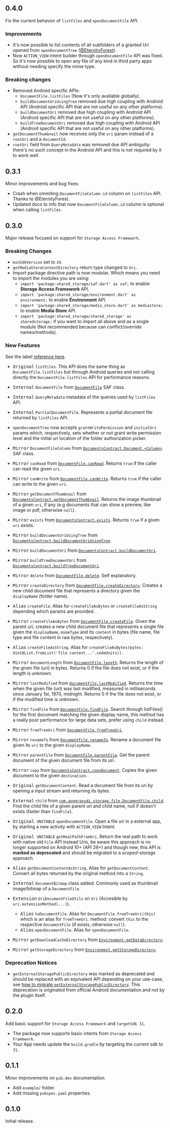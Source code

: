## 0.4.0

Fix the current behavior of `listFiles` and `openDocumentFile` API.

### Improvements

- It's now possible to list contents of all subfolders of a granted Uri opened from `openDocumentTree` ([@EternityForest](https://github.com/EternityForest)).
- Now `ACTION_VIEW` intent builder through `openDocumentFile` API was fixed. So it's now possible to open any file of any kind in third party apps without needing specify the mime type.

### Breaking changes

- Removed Android specific APIs:
  - `DocumentFile.listFiles` (Now it's only available globally).
  - `buildDocumentUriUsingTree` removed due high coupling with Android API (Android specific API that are not useful on any other platforms).
  - `buildDocumentUri` removed due high coupling with Android API (Android specific API that are not useful on any other platforms).
  - `buildTreeDocumentUri` removed due high coupling with Android API (Android specific API that are not useful on any other platforms).
- `getDocumentThumbnail` now receives only the `uri` param instead of a `rootUri` and a `documentId`.
- `rootUri` field from `QueryMetadata` was removed due API ambiguity: there's no such concept in the Android API and this is not required by it to work well.

## 0.3.1

Minor improvements and bug fixes:

- Crash when ommiting `DocumentFileColumn.id` column on `listFiles` API. Thanks to @EternityForest.
- Updated docs to info that now `DocumentFileColumn.id` column is optional when calling `listFiles`.

## 0.3.0

Major release focused on support for `Storage Access Framework`.

### Breaking Changes

- `minSdkVersion` set to `19`.
- `getMediaStoreContentDirectory` return type changed to `Uri`.
- Import package directive path is now modular. Which means you need to import the modules you are using:
  - `import 'package:shared_storage/saf.dart' as saf;` to enable **Storage Access Framework** API.
  - `import 'package:shared_storage/environment.dart' as environment;` to enable **Environment** API.
  - `import 'package:shared_storage/media_store.dart' as mediastore;` to enable **Media Store** API.
  - `import 'package:shared_storage/shared_storage' as sharedstorage;` if you want to import all above and as a single module (Not recommended because can conflict/override names/methods).

### New Features

See the label [reference here](/docs/Usage/API%20Labeling.md).

- <samp>Original</samp> `listFiles`. This API does the same thing as `DocumentFile.listFiles` but through Android queries and not calling directly the `DocumentFile.listFiles` API for performance reasons.

- <samp>Internal</samp> `DocumentFile` from [`DocumentFile`](https://developer.android.com/reference/androidx/documentfile/provider/DocumentFile) SAF class.

- <samp>Internal</samp> `QueryMetadata` metadata of the queries used by `listFiles` API.

- <samp>Internal</samp> `PartialDocumentFile`. Represents a partial document file returned by `listFiles` API.

- `openDocumentTree` now accepts `grantWritePermission` and `initialUri` params which, respectively, sets whether or not grant write permission level and the initial uri location of the folder authorization picker.

- <samp>Mirror</samp> `DocumentFileColumn` from [`DocumentsContract.Document.<Column>`](https://developer.android.com/reference/android/provider/DocumentsContract.Document) SAF class.

- <samp>Mirror</samp> `canRead` from [`DocumentFile.canRead`](<https://developer.android.com/reference/androidx/documentfile/provider/DocumentFile#canRead()>). Returns `true` if the caller can read the given `uri`.

- <samp>Mirror</samp> `canWrite` from [`DocumentFile.canWrite`](<https://developer.android.com/reference/androidx/documentfile/provider/DocumentFile#canWrite()>). Returns `true` if the caller can write to the given `uri`.

- <samp>Mirror</samp> `getDocumentThumbnail` from [`DocumentsContract.getDocumentThumbnail`](<https://developer.android.com/reference/android/provider/DocumentsContract#getDocumentThumbnail(android.content.ContentResolver,%20android.net.Uri,%20android.graphics.Point,%20android.os.CancellationSignal)>). Returns the image thumbnail of a given `uri`, if any (e.g documents that can show a preview, like image or pdf, otherwise `null`).

- <samp>Mirror</samp> `exists` from [`DocumentsContract.exists`](<https://developer.android.com/reference/androidx/documentfile/provider/DocumentFile#exists()>). Returns `true` if a given `uri` exists.

- <samp>Mirror</samp> `buildDocumentUriUsingTree` from [`DocumentsContract.buildDocumentUriUsingTree`](<https://developer.android.com/reference/android/provider/DocumentsContract#buildDocumentUriUsingTree(android.net.Uri,%20java.lang.String)>).

- <samp>Mirror</samp> `buildDocumentUri` from [`DocumentsContract.buildDocumentUri`](<https://developer.android.com/reference/android/provider/DocumentsContract#buildDocumentUri(java.lang.String,%20java.lang.String)>).

- <samp>Mirror</samp> `buildTreeDocumentUri` from [`DocumentsContract.buildTreeDocumentUri`](<https://developer.android.com/reference/android/provider/DocumentsContract#buildTreeDocumentUri(java.lang.String,%20java.lang.String)>).

- <samp>Mirror</samp> `delete` from [`DocumentFile.delete`](<https://developer.android.com/reference/androidx/documentfile/provider/DocumentFile#delete()>). Self explanatory.

- <samp>Mirror</samp> `createDirectory` from [`DocumentFile.createDirectory`](<https://developer.android.com/reference/androidx/documentfile/provider/DocumentFile#createDirectory(java.lang.String)>). Creates a new child document file that represents a directory given the `displayName` (folder name).

- <samp>Alias</samp> `createFile`. Alias for `createFileAsBytes` or `createFileAsString` depending which params are provided.

- <samp>Mirror</samp> `createFileAsBytes` from [`DocumentFile.createFile`](<https://developer.android.com/reference/androidx/documentfile/provider/DocumentFile#createFile(java.lang.String,%20java.lang.String)>). Given the parent uri, creates a new child document file that represents a single file given the `displayName`, `mimeType` and its `content` in bytes (file name, file type and file content in raw bytes, respectively).

- <samp>Alias</samp> `createFileAsString`. Alias for `createFileAsBytes(bytes: Uint8List.fromList('file content...'.codeUnits))`.

- <samp>Mirror</samp> `documentLength` from [`DocumentFile.length`](<https://developer.android.com/reference/androidx/documentfile/provider/DocumentFile#length()>). Returns the length of the given file (uri) in bytes. Returns 0 if the file does not exist, or if the length is unknown.

- <samp>Mirror</samp> `lastModified` from [`DocumentFile.lastModified`](<https://developer.android.com/reference/androidx/documentfile/provider/DocumentFile#lastModified()>). Returns the time when the given file (uri) was last modified, measured in milliseconds since January 1st, 1970, midnight. Returns 0 if the file does not exist, or if the modified time is unknown.

- <samp>Mirror</samp> `findFile` from [`DocumentFile.findFile`](<https://developer.android.com/reference/androidx/documentfile/provider/DocumentFile#findFile(java.lang.String)>). Search through listFiles() for the first document matching the given display name, this method has a really poor performance for large data sets, prefer using `child` instead.

- <samp>Mirror</samp> `fromTreeUri` from [`DocumentFile.fromTreeUri`](<https://developer.android.com/reference/androidx/documentfile/provider/DocumentFile#fromTreeUri(android.content.Context,%20android.net.Uri)>).

- <samp>Mirror</samp> `renameTo` from [`DocumentFile.renameTo`](<https://developer.android.com/reference/androidx/documentfile/provider/DocumentFile#renameTo(java.lang.String)>). Rename a document file given its `uri` to the given `displayName`.

- <samp>Mirror</samp> `parentFile` from [`DocumentFile.parentFile`](<https://developer.android.com/reference/androidx/documentfile/provider/DocumentFile#getParentFile()>). Get the parent document of the given document file from its uri.

- <samp>Mirror</samp> `copy` from [`DocumentsContract.copyDocument`](<https://developer.android.com/reference/android/provider/DocumentsContract#copyDocument(android.content.ContentResolver,%20android.net.Uri,%20android.net.Uri)>). Copies the given document to the given `destination`.

- <samp>Original</samp> `getDocumentContent`. Read a document file from its uri by opening a input stream and returning its bytes.

- <samp>External</samp> `child` from [`com.anggrayudi.storage.file.DocumentFile.child`](https://github.com/anggrayudi/SimpleStorage/blob/551fae55641dc58a9d3d99cb58fdf51c3d312b2d/storage/src/main/java/com/anggrayudi/storage/file/DocumentFileExt.kt#L270). Find the child file of a given parent uri and child name, null if doesn't exists (faster than `findFile`).

- <samp>Original `UNSTABLE`</samp> `openDocumentFile`. Open a file uri in a external app, by starting a new activity with `ACTION_VIEW` Intent.

- <samp>Original `UNSTABLE`</samp> `getRealPathFromUri`. Return the real path to work with native old `File` API instead Uris, be aware this approach is no longer supported on Android 10+ (API 29+) and though new, this API is **marked as deprecated** and should be migrated to a _scoped-storage_ approach.

- <samp>Alias</samp> `getDocumentContentAsString`. Alias for `getDocumentContent`. Convert all bytes returned by the original method into a `String`.

- <samp>Internal</samp> `DocumentBitmap` class added. Commonly used as thumbnail image/bitmap of a `DocumentFile`.

- <samp>Extension</samp> `UriDocumentFileUtils` on `Uri` (Accesible by `uri.extensionMethod(...)`).

  - <samp>Alias</samp> `toDocumentFile`. Alias for `DocumentFile.fromTreeUri(this)` which is an alias for `fromTreeUri`. method: convert `this` to the respective `DocumentFile` (if exists, otherwise `null`).
  - <samp>Alias</samp> `openDocumentFile`. Alias for `openDocumentFile`.

- <samp>Mirror</samp> `getDownloadCacheDirectory` from [`Environment.getDataDirectory`](https://developer.android.com/reference/android/os/Environment#getDownloadCacheDirectory%28%29).

- <samp>Mirror</samp> `getStorageDirectory` from [`Environment.getStorageDirectory`](https://developer.android.com/reference/android/os/Environment#getStorageDirectory%28%29).

### Deprecation Notices

- `getExternalStoragePublicDirectory` was marked as deprecated and should be replaced with an equivalent API depending on your use-case, see [how to migrate `getExternalStoragePublicDirectory`](https://stackoverflow.com/questions/56468539/getexternalstoragepublicdirectory-deprecated-in-android-q). This deprecation is originated from official Android documentation and not by the plugin itself.

## 0.2.0

Add basic support for `Storage Access Framework` and `targetSdk 31`.

- The package now supports basic intents from `Storage Access Framework`.
- Your App needs update the `build.gradle` by targeting the current sdk to `31`.

## 0.1.1

Minor improvements on `pub.dev` documentation.

- Add `example/` folder.
- Add missing `pubspec.yaml` properties.

## 0.1.0

Initial release.
